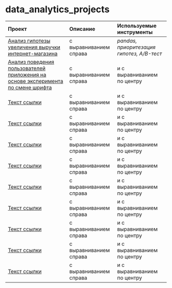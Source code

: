 # data_analytics_projects


| Проект | Описание | Используемые инструменты |
| :-------------------- | :----------------------|:----------------------------|
| [Анализ гипотезы увеличения выручки интернет-магазина](https://github.com/simple-vogue/data_analytics_projects/tree/main/%D0%90%D0%BD%D0%B0%D0%BB%D0%B8%D0%B7%20%D0%B3%D0%B8%D0%BF%D0%BE%D1%82%D0%B5%D0%B7%D1%8B%20%D1%83%D0%B2%D0%B5%D0%BB%D0%B8%D1%87%D0%B5%D0%BD%D0%B8%D1%8F%20%D0%B2%D1%8B%D1%80%D1%83%D1%87%D0%BA%D0%B8%20%D0%B8%D0%BD%D1%82%D0%B5%D1%80%D0%BD%D0%B5%D1%82-%D0%BC%D0%B0%D0%B3%D0%B0%D0%B7%D0%B8%D0%BD%D0%B0) | с выравниванием справа | *pandas, приоритезация гипотез, A/B-тест* |
| [Анализ поведения пользователей приложения на основе эксперимента по смене шрифта](https://github.com/simple-vogue/data_analytics_projects/tree/main/%D0%90%D0%BD%D0%B0%D0%BB%D0%B8%D0%B7%20%D0%BF%D0%BE%D0%BB%D1%8C%D0%B7%D0%BE%D0%B2%D0%B0%D1%82%D0%B5%D0%BB%D1%8C%D1%81%D0%BA%D0%BE%D0%B3%D0%BE%20%D0%BF%D0%BE%D0%B2%D0%B5%D0%B4%D0%B5%D0%BD%D0%B8%D1%8F) | с выравниванием справа | и с выравниванием по центру |
| [Текст ссылки](адрес://ссылки.здесь "Заголовок ссылки") | с выравниванием справа | и с выравниванием по центру |
| [Текст ссылки](адрес://ссылки.здесь "Заголовок ссылки") | с выравниванием справа | и с выравниванием по центру |
| [Текст ссылки](адрес://ссылки.здесь "Заголовок ссылки") | с выравниванием справа | и с выравниванием по центру |
| [Текст ссылки](адрес://ссылки.здесь "Заголовок ссылки") | с выравниванием справа | и с выравниванием по центру |
| [Текст ссылки](адрес://ссылки.здесь "Заголовок ссылки") | с выравниванием справа | и с выравниванием по центру |
| [Текст ссылки](адрес://ссылки.здесь "Заголовок ссылки") | с выравниванием справа | и с выравниванием по центру |
| [Текст ссылки](адрес://ссылки.здесь "Заголовок ссылки") | с выравниванием справа | и с выравниванием по центру |
| [Текст ссылки](адрес://ссылки.здесь "Заголовок ссылки") | с выравниванием справа | и с выравниванием по центру |
| [Текст ссылки](адрес://ссылки.здесь "Заголовок ссылки") | с выравниванием справа | и с выравниванием по центру |
